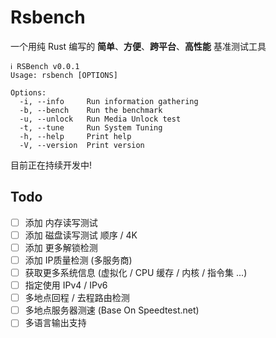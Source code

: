 # Rsbench

一个用纯 Rust 编写的 **简单**、**方便**、**跨平台**、**高性能** 基准测试工具

```
ℹ RSBench v0.0.1
Usage: rsbench [OPTIONS]

Options:
  -i, --info     Run information gathering
  -b, --bench    Run the benchmark
  -u, --unlock   Run Media Unlock test
  -t, --tune     Run System Tuning
  -h, --help     Print help
  -V, --version  Print version
```

目前正在持续开发中!

## Todo

- [ ] 添加 内存读写测试
- [ ] 添加 磁盘读写测试 顺序 / 4K
- [ ] 添加 更多解锁检测
- [ ] 添加 IP质量检测 (多服务商)
- [ ] 获取更多系统信息 (虚拟化 / CPU 缓存 / 内核 / 指令集 ...)
- [ ] 指定使用 IPv4 / IPv6
- [ ] 多地点回程 / 去程路由检测
- [ ] 多地点服务器测速 (Base On Speedtest.net)
- [ ] 多语言输出支持